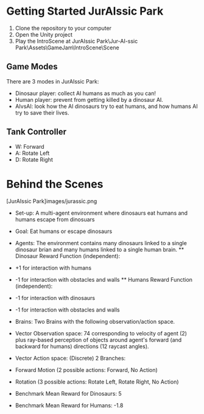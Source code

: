 Getting Started JurAIssic Park
===================================

1. Clone the repository to your computer
2. Open the Unity project
3. Play the IntroScene at JurAIssic Park\Jur-AI-ssic Park\Assets\GameJam\IntroScene\Scene

## Game Modes
There are 3 modes in JurAIssic Park:

* Dinosaur player: collect AI humans as much as you can!
* Human player: prevent from getting killed by a dinosaur AI.
* AIvsAI: look how the AI dinosaurs try to eat humans, and how humans AI try to save their lives.

## Tank Controller
* W: Forward
* A: Rotate Left
* D: Rotate Right

Behind the Scenes
==================
[JurAIssic Park]images/jurassic.png

* Set-up: A multi-agent environment where dinosaurs eat humans and humans escape from dinosuars
* Goal: Eat humans or escape dinosaurs
* Agents: The environment contains many dinosaurs linked to a single dinosaur brian and many humans linked to a single human brain.
** Dinosaur Reward Function (independent):
* +1 for interaction with humans
* -1 for interaction with obstacles and walls
** Humans Reward Function (independent):
* -1 for interaction with dinosaurs
* -1 for interaction with obstacles and walls
* Brains: Two Brains with the following observation/action space.
* Vector Observation space: 74 corresponding to velocity of agent (2) plus ray-based perception of objects around agent's forward (and backward for humans) directions  (12 raycast angles).
* Vector Action space: (Discrete) 2 Branches:
* Forward Motion (2 possible actions: Forward, No Action)
* Rotation (3 possible actions: Rotate Left, Rotate Right, No Action)

* Benchmark Mean Reward for Dinosaurs: 5
* Benchmark Mean Reward for Humans: -1.8
